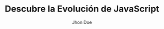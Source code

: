 ---
# sé que nunca debo modificar este campo

layout: ../../../layout/ArticleLayout.astro

# mi artículo trata de la evolución de JavaScript, creo que esta información es la más apropiada

articleName : La Evolución de JavaScript
summary : Descubramos como ha mejorado JavaScript a lo largo de los años
title: Descubre la Evolución de JavaScript
description: Descubramos como ha mejorado JavaScript a lo largo de los años y todas las mejoras que ha tenido el lenguaje
keywords : ["javascript","historia","evolucion","desarrollo web"]

# supongamos que soy el creador del artículo

author: Jhon Doe

# supongamos que estoy modificando un artículo existente

partners : ["Ada Lovelace" , "Jhon Doe"]

# supongamos que es un viernes por la noche

pubDate: 2022-08-08

# supongamos que mi artículo está basado en las siguientes fuentes de información

references : [
    ["Wikipedia" , "https://wikipedia.com"],
    ["Medium" , "https://medium.com"],
] 

# Supongamos que encontré una imagen muy chula y de uso gratuito que quiero usar como banner

banner: "https://cdn.pixabay.com/photo/2023/10/01/03/31/candles-8286709_1280.jpg" 

# Supongamos que descargué este icono (books.svg) de 'svg repo' y lo coloque en la ruta 'public/articles/dvg'
iconName: books

---